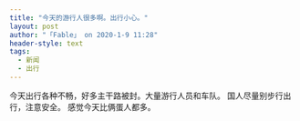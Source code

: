 ```yaml
---
title: "今天的游行人很多啊。出行小心。"
layout: post
author: "「Fable」 on 2020-1-9 11:28"
header-style: text
tags:
  - 新闻
  - 出行
---
```


<head></head>
<body>
  今天出行各种不畅，好多主干路被封。大量游行人员和车队。 国人尽量别步行出行，注意安全。 感觉今天比俩蛋人都多。
 <br>
</body>


